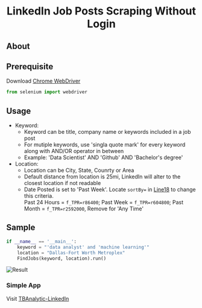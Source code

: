 <h1 align = 'center'>
    LinkedIn Job Posts Scraping Without Login
    </h1>

## About

## Prerequisite
Download [Chrome WebDriver](https://chromedriver.chromium.org/downloads)
```python
from selenium import webdriver
```

## Usage
+ Keyword: 
  + Keyword can be title, company name or keywords included in a job post
  + For mutiple keywords, use 'singla quote mark' for every keyword along with AND/OR operator in between
  + Example: 'Data Scientist' AND 'Github' AND 'Bachelor's degree'
+ Location:
  + Location can be City, State, Counrty or Area
  + Default distance from location is 25mi, LinkedIn will alter to the closest location if not readable
  + Date Posted is set to 'Past Week'. Locate ```sortBy=``` in [Line18](https://github.com/pandasTong/LinkedIn-Jobs-Scraping/blob/e61b3f4d436ca368af9cb14ac82b5269aaf28e0a/crawler.py#L18To) to change this criteria. <br> Past 24 Hours = ```f_TPR=r86400```; Past Week = ```f_TPR=r604800```; Past Month = ```f_TPR=r2592000```, Remove for 'Any Time'

## Sample
```Python
if __name__ == '__main__':
	keyword = "'data analyst' and 'machine learning'"
	location = "Dallas-Fort Worth Metroplex"
	FindJobs(keyword, location).run()
```

![Result](https://raw.githubusercontent.com/pandasTong/LinkedIn-Jobs-Scraping/main/Sample.PNG)

### Simple App
Visit [TBAnalytic-LinkedIn](https://tbanalytic.com/linkedin)

